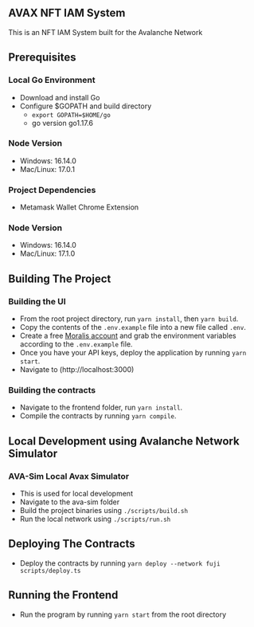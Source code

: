 ## AVAX NFT IAM System

This is an NFT IAM System built for the Avalanche Network

## Prerequisites

### Local Go Environment

- Download and install Go
- Configure $GOPATH and build directory
  - `export GOPATH=$HOME/go`
  - go version go1.17.6

### Node Version

- Windows: 16.14.0
- Mac/Linux: 17.0.1

### Project Dependencies

- Metamask Wallet Chrome Extension

### Node Version

- Windows: 16.14.0
- Mac/Linux: 17.1.0

## Building The Project

### Building the UI

- From the root project directory, run `yarn install`, then `yarn build`.
- Copy the contents of the `.env.example` file into a new file called `.env`.
- Create a free [Moralis account](https://moralis.io/) and grab the environment variables according to the `.env.example` file.
- Once you have your API keys, deploy the application by running `yarn start`.
- Navigate to (http://localhost:3000)

### Building the contracts

- Navigate to the frontend folder, run `yarn install`.
- Compile the contracts by running `yarn compile`.

## Local Development using Avalanche Network Simulator

### AVA-Sim Local Avax Simulator

- This is used for local development
- Navigate to the ava-sim folder
- Build the project binaries using `./scripts/build.sh`
- Run the local network using `./scripts/run.sh`

## Deploying The Contracts

- Deploy the contracts by running `yarn deploy --network fuji scripts/deploy.ts`

## Running the Frontend

- Run the program by running `yarn start` from the root directory
